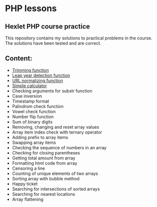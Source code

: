 # PHP lessons
## Hexlet PHP course practice
This repository contains my solutions to practical problems in the course. The solutions have been tested and are correct.

## Content:
- <a href="https://github.com/xelvhk/php-lessons/blob/main/1%20-%20Trimming%20function.php">Trimming function</a>
- <a href="https://github.com/xelvhk/php-lessons/blob/main/2%20-%20Leap%20year%20detection%20function.php">Leap year detection function</a>
- <a href="https://github.com/xelvhk/php-lessons/blob/main/3%20-%20URL%20normalizing%20function.php">URL normalizing function</a>
- <a href="https://github.com/xelvhk/php-lessons/blob/main/4%20-%20Simple%20calculator.php">Simple calculator</a>
- Checking arguments for substr function
- Сase inversion
- Timestamp format
- Palindrom check function
- Vowel check function
- Number flip function
- Sum of binary digits
- Removing, changing and reset array values
- Array item index check with ternary operator
- Adding prefix to array items
- Swapping array items
- Checking the sequence of numbers in an array
- Сhecking for closing parentheses
- Getting total amount from array
- Formatting html code from array
- Censoring a line
- Counting of unique elements of two arrays
- Sorting array with bubble method
- Happy ticket
- Searching for intersections of sorted arrays
- Searching for nearest locations
- Array flattening
